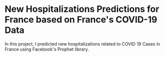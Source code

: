 # New Hospitalizations Predictions for France based on France's COVID-19 Data
In this project, I predicted new hospitalizations related to COVID 19 Cases in France using Facebook's Prophet library.
